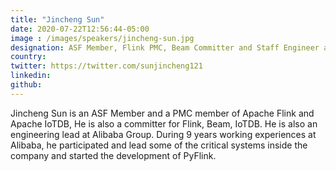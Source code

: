 ```yaml
---
title: "Jincheng Sun"
date: 2020-07-22T12:56:44-05:00
image : /images/speakers/jincheng-sun.jpg
designation: ASF Member, Flink PMC, Beam Committer and Staff Engineer at Alibaba
country: 
twitter: https://twitter.com/sunjincheng121
linkedin: 
github: 
---
```


Jincheng Sun is an ASF Member and a PMC member of Apache Flink and Apache IoTDB, He is also a committer for Flink, Beam, IoTDB. He is also an engineering lead at Alibaba Group. During 9 years working experiences at Alibaba, he participated and lead some of the critical systems inside the company and started the development of PyFlink.
